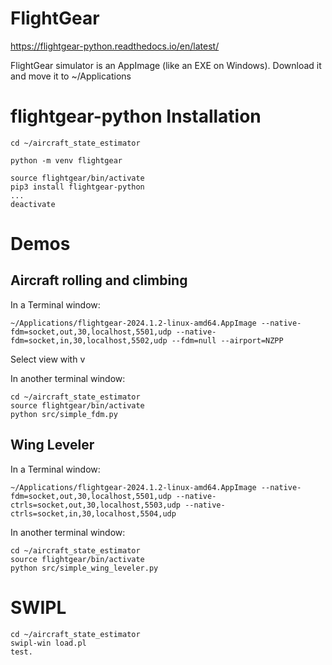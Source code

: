 # FlightGear
https://flightgear-python.readthedocs.io/en/latest/

FlightGear simulator is an AppImage (like an EXE on Windows). Download it and move it to ~/Applications

# flightgear-python Installation
    cd ~/aircraft_state_estimator

    python -m venv flightgear

    source flightgear/bin/activate
    pip3 install flightgear-python
    ...
    deactivate

# Demos
## Aircraft rolling and climbing

In a Terminal window:

    ~/Applications/flightgear-2024.1.2-linux-amd64.AppImage --native-fdm=socket,out,30,localhost,5501,udp --native-fdm=socket,in,30,localhost,5502,udp --fdm=null --airport=NZPP

Select view  with v

In another terminal window:

    cd ~/aircraft_state_estimator
    source flightgear/bin/activate
    python src/simple_fdm.py

## Wing Leveler
In a Terminal window:

    ~/Applications/flightgear-2024.1.2-linux-amd64.AppImage --native-fdm=socket,out,30,localhost,5501,udp --native-ctrls=socket,out,30,localhost,5503,udp --native-ctrls=socket,in,30,localhost,5504,udp

In another terminal window:

    cd ~/aircraft_state_estimator
    source flightgear/bin/activate
    python src/simple_wing_leveler.py


# SWIPL
    cd ~/aircraft_state_estimator
    swipl-win load.pl
    test.
